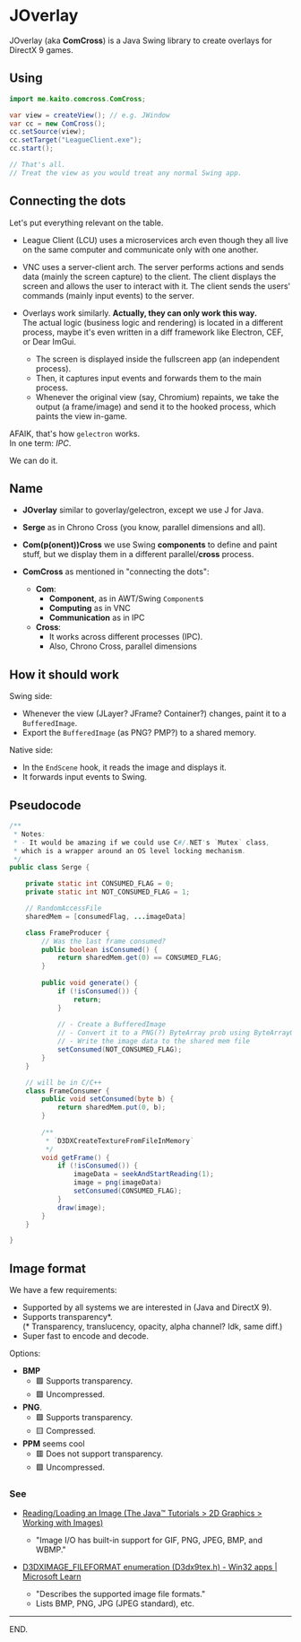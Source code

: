 # JOverlay

JOverlay (aka **ComCross**) is a
Java Swing library to create overlays for DirectX 9 games.


## Using

```java
import me.kaito.comcross.ComCross;

var view = createView(); // e.g. JWindow
var cc = new ComCross();
cc.setSource(view);
cc.setTarget("LeagueClient.exe");
cc.start();

// That's all.
// Treat the view as you would treat any normal Swing app.
```


## Connecting the dots

Let's put everything relevant on the table.

- League Client (LCU) uses a microservices arch even though they all live on the same computer and communicate only with one another.

- VNC uses a server-client arch.
The server performs actions and sends data (mainly the screen capture) to the client.
The client displays the screen and allows the user to interact with it. The client sends the users' commands (mainly input events) to the server.

- Overlays work similarly. **Actually, they can only work this way.** \
The actual logic (business logic and rendering) is located in a different process, maybe it's even written in a diff framework like Electron, CEF, or Dear ImGui.
    * The screen is displayed inside the fullscreen app (an independent process).
    * Then, it captures input events and forwards them to the main process.
    * Whenever the original view (say, Chromium) repaints, we take the output (a frame/image) and send it to the hooked process, which paints the view in-game.

AFAIK, that's how `gelectron` works. \
In one term: _IPC_.

We can do it.


## Name

- **JOverlay** similar to goverlay/gelectron, except we use J for Java.

- **Serge** as in Chrono Cross (you know, parallel dimensions and all).

- **Com(p(onent))Cross** we use Swing **components** to define and paint stuff, but we display them in a different parallel/**cross** process.

- **ComCross** as mentioned in "connecting the dots":
    * **Com**:
        - **Component**, as in AWT/Swing `Component`s
        - **Computing** as in VNC
        - **Communication** as in IPC
    * **Cross**:
        - It works across different processes (IPC).
        - Also, Chrono Cross, parallel dimensions


## How it should work

Swing side:
- Whenever the view (JLayer? JFrame? Container?) changes, paint it to a `BufferedImage`.
- Export the `BufferedImage` (as PNG? PMP?) to a shared memory.

Native side:
- In the `EndScene` hook, it reads the image and displays it.
- It forwards input events to Swing.


## Pseudocode

```java
/**
 * Notes:
 * - It would be amazing if we could use C#/.NET's `Mutex` class,
 * which is a wrapper around an OS level locking mechanism.
 */
public class Serge {

    private static int CONSUMED_FLAG = 0;
    private static int NOT_CONSUMED_FLAG = 1;

    // RandomAccessFile
    sharedMem = [consumedFlag, ...imageData]

    class FrameProducer {
        // Was the last frame consumed?
        public boolean isConsumed() {
            return sharedMem.get(0) == CONSUMED_FLAG;
        }
        
        public void generate() {
            if (!isConsumed()) {
                return;
            }
            
            // - Create a BufferedImage
            // - Convert it to a PNG(?) ByteArray prob using ByteArrayOutputStream
            // - Write the image data to the shared mem file
            setConsumed(NOT_CONSUMED_FLAG);
        }
    }

    // will be in C/C++
    class FrameConsumer {
        public void setConsumed(byte b) {
            return sharedMem.put(0, b);
        }
        
        /**
         * `D3DXCreateTextureFromFileInMemory`
         */
        void getFrame() {
            if (!isConsumed()) {
                imageData = seekAndStartReading(1);
                image = png(imageData)
                setConsumed(CONSUMED_FLAG);
            }
            draw(image);
        }
    }

}
```


## Image format

We have a few requirements:
- Supported by all systems we are interested in (Java and DirectX 9).
- Supports transparency\*. \
  (\* Transparency, translucency, opacity, alpha channel? Idk, same diff.)
- Super fast to encode and decode.

Options:
- **BMP**
    * :green_square: Supports transparency.
    * :green_square: Uncompressed.
- **PNG**.
    * :green_square: Supports transparency.
    * :yellow_square: Compressed.
- **PPM** seems cool
    * :red_square: Does not support transparency.
    * :green_square: Uncompressed.

### See

- [Reading/Loading an Image (The Java™ Tutorials > 2D Graphics > Working with Images)](https://docs.oracle.com/javase/tutorial/2d/images/loadimage.html)
    * "Image I/O has built-in support for GIF, PNG, JPEG, BMP, and WBMP."

- [D3DXIMAGE_FILEFORMAT enumeration (D3dx9tex.h) - Win32 apps | Microsoft Learn](https://learn.microsoft.com/en-us/windows/win32/direct3d9/d3dximage-fileformat)
    * "Describes the supported image file formats."
    * Lists BMP, PNG, JPG (JPEG standard), etc.

---

END.
